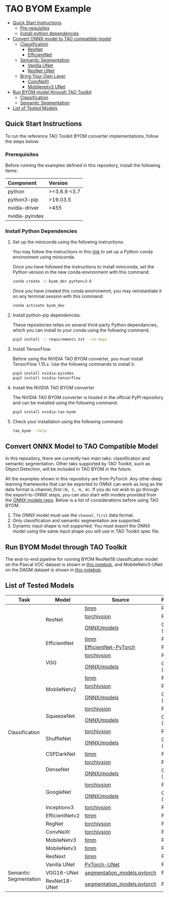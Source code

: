 # TAO BYOM Example

- [Quick Start Instructions](#quick-start-instructions)
  - [Pre-requisites](#pre-requisites)
  - [Install python dependencies](#install-python-dependencies)
- [Convert ONNX model to TAO compatible model](#convert-onnx-model-to-tao-compatible-model)
  - [Classification](classification/README.md)
    - [ResNet](classification/README.md#resnet)
    - [EfficientNet](classification/README.md#efficientnet)
  - [Semantic Segmentation](semantic_segmentation/README.md)
    - [Vanilla UNet](semantic_segmentation/README.md#vanilla-unet)
    - [ResNet UNet](semantic_segmentation/README.md#resnet-unet)
  - [Bring Your Own Layer](classification/README.md#convnext)
    - [ConvNeXt](classification/README.md#convnext)
    - [Mobilenetv3 UNet](semantic_segmentation/README.md#mobilenetv3-unet)
- [Run BYOM model through TAO Toolkit](#run-byom-model-through-tao-toolkit)
  - [Classification](notebook/classification/byom_classification.ipynb)
  - [Semantic Segmentation](notebook/semantic_segmentation/byom_unet_camvid.ipynb)
- [List of Tested Models](#list-of-tested-models)

## Quick Start Instructions
To run the reference TAO Toolkit BYOM converter implementations, follow the steps below:

### Prerequisites

Before running the examples defined in this repository, install the following items:

| **Component**  | **Version** |
| :---  | :------ |
| python |  >=3.6.9 <3.7   |
| python3-pip | >19.03.5 |
| nvidia-driver | >455 |
| nvidia-pyindex| |


### Install Python Dependencies
1. Set up the miniconda using the following instructions:

    You may follow the instructions in this [link](https://docs.conda.io/en/latest/miniconda.html) to set up a Python conda environment using miniconda.

   Once you have followed the instructions to install miniconda, set the Python version
   in the new conda environment with this command:

    ```sh
    conda create -n byom_dev python=3.6
    ```

   Once you have created this conda environemnt, you may reinstantiate it on any terminal session with this command:

   ```sh
   conda activate byom_dev
   ```

2. Install python-pip dependencies.

   These repositories relies on several third-party Python dependancies, which you can install to your conda using
   the following command.

   ```sh
   pip3 install -r requirements.txt --no-deps
   ```

3. Install TensorFlow.

   Before using the NVIDIA TAO BYOM converter, you must install TensorFlow 1.15.x. Use the following commands to install it.

   ```sh
   pip3 install nvidia-pyindex
   pip3 install nvidia-tensorflow
   ```

4. Install the NVIDIA TAO BYOM converter

   The NVIDIA TAO BYOM converter is hosted in the official PyPI repository and can be installed using the following command.

   ```sh
   pip3 install nvidia-tao-byom
   ```

5. Check your installation using the following command.

   ```sh
   tao_byom --help
   ```

## Convert ONNX Model to TAO Compatible Model
In this repository, there are currently two main taks: classification and semantic segmentation. Other taks supported by TAO Toolkit, such as Object Detection,
will be included in TAO BYOM in the future.

All the examples shown in this repository are from PyTorch. Any other deep learning frameworks that can be exported to ONNX can work as long as the data format
is channel_first `(N, C, H, W)`. If you do not wish to go through the export-to-ONNX steps, you can also start with models provided from the [ONNX models repo](https://github.com/onnx/models/tree/main/vision).
Below is a list of considerations before using TAO BYOM.

1. The ONNX model must use the `channel_first` data format.
2. Only classification and semantic segmentation are supported.
3. Dynamic input shape is not supported. You must export the ONNX model using the same input shape you will use in TAO Toolkit spec file.

## Run BYOM Model through TAO Toolkit
The end-to-end pipeline for running BYOM ResNet18 classification model on the Pascal VOC dataset is shown in [this notebok](https://catalog.ngc.nvidia.com/orgs/nvidia/teams/tao/resources/cv_samples/version/v1.4.0/files/classification/byom_voc/byom_classification.ipynb), and MobileNetv3-UNet on the DAGM dataset is shown
in [this notebok](https://catalog.ngc.nvidia.com/orgs/nvidia/teams/tao/resources/cv_samples/version/v1.4.0/files/unet/byom_dagm/byom_unet_dagm.ipynb).


## List of Tested Models
<table>
    <thead>
        <tr>
            <th>Task</th>
            <th>Model</th>
            <th>Source</th>
            <th>Framework</th>
            <th>Dataset</th>
        </tr>
    </thead>
    <tbody>
        <tr>
            <td rowspan=26>Classification</td>
            <td rowspan=3>ResNet</td>
            <td><a href=https://github.com/rwightman/pytorch-image-models/blob/master/timm/models/resnet.py>timm </a></td>
            <td> PyTorch</td>
            <td rowspan=24> <a href="https://www.image-net.org/download.php">ImageNet1K</a></td>
        </tr>
        <tr>
            <td><a href=https://pytorch.org/vision/stable/models.html>torchivsion </a></td>
            <td> PyTorch</td>
        </tr>
        <tr>
            <td><a href=https://github.com/onnx/models/tree/main/vision/classification/resnet>ONNX/models </a></td>
            <td> ONNX (MXNet)</td>
        </tr>
                <tr>
            <td rowspan=2>EfficientNet</td>
            <td><a href=https://github.com/rwightman/pytorch-image-models/blob/master/timm/models/efficientnet.py>timm </a></td>
            <td> PyTorch</td>
        </tr>
        <tr>
            <td><a href=https://github.com/lukemelas/EfficientNet-PyTorch>EfficientNet-PyTorch </a></td>
            <td> PyTorch</td>
        </tr>
        <tr>
            <td rowspan=2>VGG</td>
            <td><a href=https://pytorch.org/vision/stable/models.html>torchivsion </a></td>
            <td> PyTorch</td>
        </tr>
        <tr>
            <td><a href=https://github.com/onnx/models/tree/main/vision>ONNX/models </a></td>
            <td> ONNX (MXNet)</td>
        </tr>
        <tr>
            <td rowspan=3>MobileNetv2</td>
            <td><a href=https://github.com/rwightman/pytorch-image-models/blob/master/timm/models/efficientnet.py>timm </a></td>
            <td> PyTorch</td>
        </tr>
        <tr>
            <td><a href=https://pytorch.org/vision/stable/models.html>torchivsion </a></td>
            <td> PyTorch</td>
        </tr>
        <tr>
            <td><a href=https://github.com/onnx/models/tree/main/vision/classification/mobilenet>ONNX/models </a></td>
            <td> ONNX (MXNet)</td>
        </tr>
        <tr>
            <td rowspan=2>SqueezeNet</td>
            <td><a href=https://pytorch.org/vision/stable/models.html>torchivsion </a></td>
            <td> PyTorch</td>
        </tr>
        <tr>
            <td><a href=https://github.com/onnx/models/tree/main/vision/classification/squeezenet>ONNX/models </a></td>
            <td> ONNX (Caffe2)</td>
        </tr>
        <tr>
            <td rowspan=2>ShuffleNet</td>
            <td><a href=https://pytorch.org/vision/stable/models.html>torchivsion </a></td>
            <td> PyTorch</td>
        </tr>
        <tr>
            <td><a href=https://github.com/onnx/models/tree/main/vision/classification/shufflenet>ONNX/models </a></td>
            <td> ONNX (Caffe2)</td>
        </tr>
        <tr>
            <td rowspan=1>CSPDarkNet</td>
            <td><a href=https://github.com/rwightman/pytorch-image-models/blob/master/timm/models/cspnet.py>timm </a></td>
            <td> PyTorch</td>
        </tr>
        <tr>
            <td rowspan=2>DenseNet</td>
            <td><a href=https://pytorch.org/vision/stable/models.html>torchivsion </a></td>
            <td> PyTorch</td>
        </tr>
        <tr>
            <td><a href=https://github.com/onnx/models/tree/main/vision/classification/densenet-121>ONNX/models </a></td>
            <td> ONNX (Caffe2)</td>
        </tr>
        <tr>
            <td rowspan=2>GoogleNet</td>
            <td><a href=https://pytorch.org/vision/stable/models.html>torchivsion </a></td>
            <td> PyTorch</td>
        </tr>
        <tr>
            <td><a href=https://github.com/onnx/models/tree/main/vision/classification/inception_and_googlenet/googlenet>ONNX/models </a></td>
            <td> ONNX (Caffe2)</td>
        </tr>
        <tr>
            <td>Inceptionv3</td>
            <td><a href=https://pytorch.org/vision/stable/models.html>torchivsion </a></td>
            <td> PyTorch</td>
        </tr>
        <tr>
            <td rowspan=1>EfficientNetv2</td>
            <td><a href=https://github.com/rwightman/pytorch-image-models/blob/master/timm/models/convnext.py>timm </a></td>
            <td> PyTorch</td>
        </tr>
        <tr>
            <td rowspan=1>RegNet</td>
            <td><a href=https://pytorch.org/vision/stable/models.html>torchivsion </a></td>
            <td> PyTorch</td>
        </tr>
        <tr>
            <td rowspan=1>ConvNeXt</td>
            <td><a href=https://pytorch.org/vision/stable/models.html>torchivsion </a></td>
            <td> PyTorch</td>
        </tr>
        </tr>
        <tr>
            <td rowspan=1>MobileNetv3</td>
            <td><a href=https://github.com/rwightman/pytorch-image-models/blob/master/timm/models/mobilenetv3.py>timm </a></td>
            <td> PyTorch</td>
        </tr>
        <tr>
            <td rowspan=1>MobileNetv3</td>
            <td><a href=https://github.com/rwightman/pytorch-image-models>timm </a></td>
            <td> PyTorch</td>
            <td rowspan=1> <a href="https://github.com/Alibaba-MIIL/ImageNet21K/blob/main/dataset_preprocessing/processing_instructions.md"> ImageNet21K </a> </td>
        </tr>
        <tr>
            <td rowspan=1>ResNext</td>
            <td><a href=https://github.com/rwightman/pytorch-image-models/blob/master/timm/models/resnet.py>timm </a></td>
            <td> PyTorch</td>
            <td rowspan=1> <a href="https://arxiv.org/abs/1905.00546"> IG-3.5B </a></td>
        </tr>
        <tr>
            <td rowspan=3>Semantic Segmentation</td>
            <td>Vanilla UNet</td>
            <td><a href="https://github.com/milesial/Pytorch-UNet">PyTorch-UNet</a></td>
            <td> PyTorch</td>
            <td> <a href="https://www.kaggle.com/c/carvana-image-masking-challenge">Carvana</a></td>
        </tr>
        <tr>
            <td>VGG16-UNet</td>
            <td><a href="https://github.com/qubvel/segmentation_models.pytorch">segmentation_models.pytorch</a></td>
            <td> PyTorch</td>
            <td rowspan=2> <a href="http://mi.eng.cam.ac.uk/research/projects/VideoRec/CamVid/"> CamVid</td>
        </tr>
        <tr>
            <td>ResNet18-UNet</td>
            <td><a href="https://github.com/qubvel/segmentation_models.pytorch">segmentation_models.pytorch</a></td>
            <td> PyTorch</td>
        </tr>
    </tbody>
</table>
